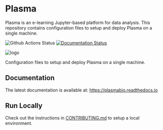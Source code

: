 # Plasma

Plasma is an e-learning Jupyter-based platform for data analysis. This repository contains configuration files to setup and deploy Plasma on a single machine.

![Github Actions Status](https://github.com/plasmabio/plasma/workflows/Tests/badge.svg)
[![Documentation Status](https://readthedocs.org/projects/plasmabio/badge/?version=latest)](https://plasmabio.readthedocs.io/en/latest/?badge=latest)

![logo](./docs/images/logo/full-logo.png)

Configuration files to setup and deploy Plasma on a single machine.

## Documentation

The latest documentation is available at: https://plasmabio.readthedocs.io

## Run Locally

Check out the instructions in [CONTRIBUTING.md](./CONTRIBUTING.md) to setup a local environment.
